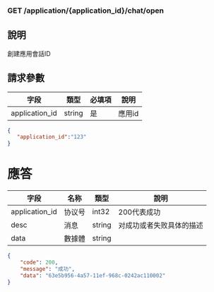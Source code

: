 ### GET /application/{application_id}/chat/open

## 說明

創建應用會話ID

## 請求參數

|字段|類型|必填項|說明|
|--- |--- |--- |--- |
|application_id|string|是|應用id|

```json
{
   "application_id":"123"
}
```

# 應答

| 字段    | 名称   | 類型    | 說明                                           |
| ------ | ------ | ------ | --------------------------------------------  |
| application_id   | 协议号 | int32   |  200代表成功                       |
| desc | 消息   | string | 对成功或者失败具体的描述                          |
| data   | 數據體 | string |                     |

```json
{
    "code": 200,
    "message": "成功",
    "data": "63e5b956-4a57-11ef-968c-0242ac110002"
}
```
